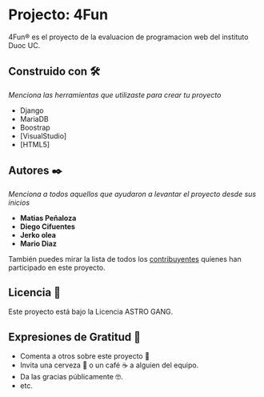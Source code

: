 # Projecto: 4Fun

4Fun® es el proyecto de la evaluacion de programacion web del instituto Duoc UC.

## Construido con 🛠️

_Menciona las herramientas que utilizaste para crear tu proyecto_

* Django
* MariaDB
* Boostrap
* [VisualStudio] 
* [HTML5]

## Autores ✒️

_Menciona a todos aquellos que ayudaron a levantar el proyecto desde sus inicios_

* **Matias Peñaloza**
* **Diego Cifuentes** 
* **Jerko olea** 
* **Mario Diaz** 

También puedes mirar la lista de todos los [contribuyentes](https://github.com/indigonet/4Fun) quíenes han participado en este proyecto. 

## Licencia 📄

Este proyecto está bajo la Licencia ASTRO GANG.

## Expresiones de Gratitud 🎁

* Comenta a otros sobre este proyecto 📢
* Invita una cerveza 🍺 o un café ☕ a alguien del equipo. 
* Da las gracias públicamente 🤓.
* etc.
